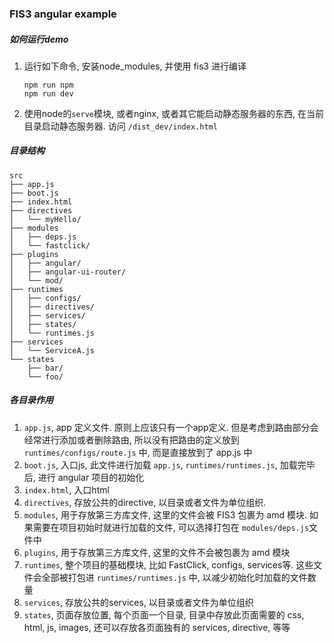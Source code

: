 ### FIS3 angular example

##### 如何运行demo

1. 运行如下命令, 安装node_modules, 并使用 fis3 进行编译

    ```
    npm run npm
    npm run dev
    ```

2. 使用node的`serve`模块, 或者nginx, 或者其它能启动静态服务器的东西, 在当前目录启动静态服务器. 访问 `/dist_dev/index.html`

##### 目录结构

```
src
├── app.js
├── boot.js
├── index.html
├── directives
│   └── myHello/
├── modules
│   ├── deps.js
│   └── fastclick/
├── plugins
│   ├── angular/
│   ├── angular-ui-router/
│   └── mod/
├── runtimes
│   ├── configs/
│   ├── directives/
│   ├── services/
│   ├── states/
│   └── runtimes.js
├── services
│   └── ServiceA.js
└── states
    ├── bar/
    └── foo/
```

##### 各目录作用

1. `app.js`, app 定义文件. 原则上应该只有一个app定义. 但是考虑到路由部分会经常进行添加或者删除路由, 所以没有把路由的定义放到 `runtimes/configs/route.js` 中, 而是直接放到了 app.js 中
2. `boot.js`, 入口js, 此文件进行加载 `app.js`, `runtimes/runtimes.js`, 加载完毕后, 进行 angular 项目的初始化
3. `index.html`, 入口html
4. `directives`, 存放公共的directive, 以目录或者文件为单位组织.
5. `modules`, 用于存放第三方库文件, 这里的文件会被 FIS3 包裹为 amd 模块. 如果需要在项目初始时就进行加载的文件, 可以选择打包在 `modules/deps.js`文件中
6. `plugins`, 用于存放第三方库文件, 这里的文件不会被包裹为 amd 模块
7. `runtimes`, 整个项目的基础模块, 比如 FastClick, configs, services等. 这些文件会全部被打包进 `runtimes/runtimes.js` 中, 以减少初始化时加载的文件数量
8. `services`, 存放公共的services, 以目录或者文件为单位组织
9. `states`, 页面存放位置, 每个页面一个目录, 目录中存放此页面需要的 css, html, js, images, 还可以存放各页面独有的 services, directive, 等等
